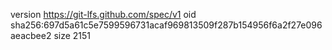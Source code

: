 version https://git-lfs.github.com/spec/v1
oid sha256:697d5a61c5e7599596731acaf969813509f287b154956f6a2f27e096aeacbee2
size 2151
